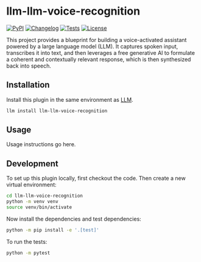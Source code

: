 # llm-llm-voice-recognition

[![PyPI](https://img.shields.io/pypi/v/llm-llm-voice-recognition.svg)](https://pypi.org/project/llm-llm-voice-recognition/)
[![Changelog](https://img.shields.io/github/v/release/uniesecruz/llm-llm-voice-recognition?include_prereleases&label=changelog)](https://github.com/uniesecruz/llm-llm-voice-recognition/releases)
[![Tests](https://github.com/uniesecruz/llm-llm-voice-recognition/actions/workflows/test.yml/badge.svg)](https://github.com/uniesecruz/llm-llm-voice-recognition/actions/workflows/test.yml)
[![License](https://img.shields.io/badge/license-Apache%202.0-blue.svg)](https://github.com/uniesecruz/llm-llm-voice-recognition/blob/main/LICENSE)

This project provides a blueprint for building a voice-activated assistant powered by a large language model (LLM). It captures spoken input, transcribes it into text, and then leverages a free generative AI to formulate a coherent and contextually relevant response, which is then synthesized back into speech.

## Installation

Install this plugin in the same environment as [LLM](https://llm.datasette.io/).
```bash
llm install llm-llm-voice-recognition
```
## Usage

Usage instructions go here.

## Development

To set up this plugin locally, first checkout the code. Then create a new virtual environment:
```bash
cd llm-llm-voice-recognition
python -m venv venv
source venv/bin/activate
```
Now install the dependencies and test dependencies:
```bash
python -m pip install -e '.[test]'
```
To run the tests:
```bash
python -m pytest
```
